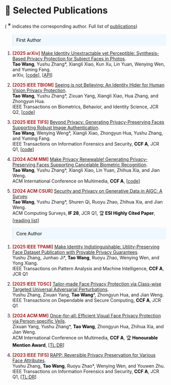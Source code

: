 
# 📝 Selected Publications 
( <span class="equal">*</span> indicates the corresponding author. Full list of  [<i class="fas fa-fw fa-graduation-cap"></i>publications](https://scholar.google.com.hk/citations?user=6FfG_OUAAAAJ&hl=zh-CN))


<style>
.paper-box {
  /* Width is not explicitly set, so it will take up 100% of its parent container */
  /* Reduces vertical space */
  padding: 10px;
  margin-top: 10px;
  margin-bottom: 10px;
  /* Sets a maximum height to ensure all boxes are a similar size */
  max-height: 250px; 
  overflow: hidden;
}
</style>


<style>
.box {
  display: inline-block;
  background-color: lightgray;
}

.blue-text {
  color: blue;
}
</style>

<style>
  .equal {
    font-size: 20px;
  }
</style>
<style>
  .me {
    color: black;  
    font-weight: bold;  
  }
</style>

<style>
  .conf {
    color: brown;  
    font-weight: bold;  
  }
</style>







<!-- <div class='paper-box'><div class='paper-box-image'><div><div class="badge">preprint</div><img src='images/attack.png' alt="sym" width="100%"></div></div>
<div class='paper-box-text' markdown="1">

[Gradient Masking All-at-Once: Ensemble Everything Everywhere Is Not Robust](https://arxiv.org/abs/2411.14834) \\
<span class="me">Jie Zhang</span>, Christian Schlarmann, Kristina Nikolić, Nicholas Carlini, Francesco Croce, Matthias Hein, Florian Tramèr. \[[code](https://github.com/zj-jayzhang/attack_ens)\]

- We looked into "Ensemble Everything Everywhere", an adversarial examples defense that caused some excitement. Yet again, this serves as another example highlighting the importance of **rigorous evaluation**. 

</div>
</div> -->




<!-- <div class='paper-box'><div class='paper-box-image'><div><div class="badge">preprint</div><img src='images/blind_mia.png' alt="sym" width="100%"></div></div>
<div class='paper-box-text' markdown="1">

[Seeing is not Believing: An Identity Hider for Human Vision Privacy Protection](https://arxiv.org/abs/2307.00481) \\
Debeshee Das, <span class="me">Jie Zhang</span>, Florian Tramèr. \[[code](https://github.com/ethz-spylab/Blind-MIA)\]

- Unfortunately, we find that evaluations of MI attacks for foundation models are **flawed**, because
they sample members and non-members from different distributions. We find 8 flawed MI evaluation
datasets, existing evaluations thus tell us nothing about membership leakage of a foundation model’s training data.

</div>
</div>-->



<!-- Accepted -->

<blockquote style="font-size: 1em; color: black; background-color: #f0f8ff; padding: 10px;">
First Author
</blockquote>

1. <span class="conf">[2025 arXiv]</span> [Make Identity Unextractable yet Perceptible: Synthesis-Based Privacy Protection for Subject Faces in Photos](https://arxiv.org/abs/2509.11249).             
<span class="me">Tao Wang</span>, Yushu Zhang\*, Xiangli Xiao, Kun Xu, Lin Yuan, Wenying Wen, and Yuming Fang.        
arXiv, \[[code](https://github.com/daizigege/PerceptFace)\], \[[API](https://huggingface.co/spaces/daizigege/PerceptFace)\] 

2. <span class="conf">[2025 IEEE TBIOM]</span> [Seeing is not Believing: An Identity Hider for Human Vision Privacy Protection](https://ieeexplore.ieee.org/document/10646362).             
<span class="me">Tao Wang</span>, Yushu Zhang\*, Zixuan Yang, Xiangli Xiao, Hua Zhang,  and Zhongyun Hua.       
IEEE Transactions on Biometrics, Behavior, and Identity Science, JCR Q2, \[[code](https://github.com/daizigege/Identity_hider)\] 


3. <span class="conf">[2025 IEEE TIFS]</span> [Beyond Privacy: Generating Privacy-Preserving Faces Supporting Robust Image Authentication](https://ieeexplore.ieee.org/document/10884889).        
<span class="me">Tao Wang</span>, Wenying Weng\*, Xiangli Xiao, Zhongyun Hua, Yushu Zhang, and Yuming Fang.          
IEEE Transactions on Information Forensics and Security, <span class="me">CCF A</span>, JCR Q1,  \[[code](https://github.com/daizigege/AIDPro)\] 

4. <span class="conf">[2024 ACM MM]</span> [Make Privacy Renewable! Generating Privacy-Preserving Faces Supporting Cancelable Biometric Recognition](https://dl.acm.org/doi/abs/10.1145/3664647.3680704).       
<span class="me">Tao Wang</span>, Yushu Zhang\*, Xiangli Xiao, Lin Yuan, Zhihua Xia, and Jian Weng.        
 ACM International Conference on Multimedia, <span class="me">CCF A</span>, \[[code](https://github.com/daizigege/CanFG)\]

5. <span class="conf">[2024 ACM CSUR]</span> [Security and Privacy on Generative Data in AIGC: A Survey](https://dl.acm.org/doi/10.1145/3703626).       
<span class="me">Tao Wang</span>, Yushu Zhang\*, Shuren Qi, Ruoyu Zhao, Zhihua Xia, and Jian Weng.       
ACM Computing Surveys, <span class="me">IF 28</span>, JCR Q1, 🏆<span class="me">  ESI Highly Cited Paper</span>,  \[[reading list](https://github.com/Zoky-2020/Security_and_Privacy_in_AIGC)\]






<!-- <div class='paper-box' ><div class='paper-box-image'><div><div class="badge">2025 TBIOM</div><img src='images/2024TBIOM.png' alt="sym"  width="100%"></div></div>
<div class='paper-box-text' markdown="1">

[Seeing is not Believing: An Identity Hider for Human Vision Privacy Protection](https://ieeexplore.ieee.org/document/10646362) \\
<span class="conf">[2025 TBIOM]</span> , IF: 5, JCR: Q2, \[[code](https://github.com/daizigege/Identity_hider)\] \\
<span class="me">Tao Wang</span>, Yushu Zhang<span class="equal">*</span>, Zixuan Yang, Xiangli Xiao, Hua Zhang,  Zhongyun Hua. 
- This paper proposes an identity hider, which can prevents humans from observing the identity but allows machines to extract the identity.
</div>
</div>





<div class='paper-box' ><div class='paper-box-image'><div><div class="badge">  2025 TIFS  </div><img src='images/2025TIFS.png' alt="sym"  width="100%"></div></div>
<div class='paper-box-text' markdown="1">

[Beyond Privacy: Generating Privacy-Preserving Faces Supporting Robust Image Authentication](https://ieeexplore.ieee.org/document/10884889) \\
<span class="conf">[2025 TIFS]</span>, CCF A, IF: 8, JCR: Q1,  \[[code](https://github.com/daizigege/AIDPro)\]     \[[TL;DR](https://mp.weixin.qq.com/s/E5unNbfSmwjxjBKK6rnZBg)\]     \\
<span class="me">Tao Wang</span>, Wenying Weng<span class="equal">*</span>, Xiangli Xiao, Zhongyun Hua, Yushu Zhang, Yuming Fang

- This paper proposes AIDPro, which can embed  messages in a robust way for image authentication  while  altering identity for privacy protection.  

</div>
</div>





<div class='paper-box' ><div class='paper-box-image'><div><div class="badge">2024 ACM MM</div><img src='images/2024MM.png' alt="sym" width="100%"></div></div>
<div class='paper-box-text' markdown="1">

[Make Privacy Renewable! Generating Privacy-Preserving Faces Supporting Cancelable Biometric Recognition](https://dl.acm.org/doi/abs/10.1145/3664647.3680704) \\
<span class="conf">[2024 ACM MM]</span>, CCF A, \[[code](https://github.com/daizigege/CanFG)\] \\
<span class="me">Tao Wang</span>, Yushu Zhang<span class="equal">*</span>, Xiangli Xiao, Lin Yuan, Zhihua Xia, Jian Weng  

- This paper proposes CanFG, which can embed  virtual identity  for supporting cancelable biometrics  while  removing physical identity for privacy protection.

</div>
</div>



<div class='paper-box' ><div class='paper-box-image'><div><div class="badge">2024 CSUR</div><img src='images/2024CSUR.png' alt="sym" width="100%"></div></div>
<div class='paper-box-text' markdown="1">

[Security and Privacy on Generative Data in AIGC: A Survey](https://dl.acm.org/doi/10.1145/3703626) \\
<span class="conf">[2024 CSUR]</span>, IF: 28, JCR: Q1,  \[[reading list](https://github.com/Zoky-2020/Security_and_Privacy_in_AIGC)\] 
\\
<span class="me">Tao Wang</span>, Yushu Zhang<span class="equal">*</span>, Shuren Qi, Ruoyu Zhao, Zhihua Xia, and Jian Weng
-  This survey reviews the security and privacy on generative data in AIGC, particularly for the first time analyzing them
from the perspective of information security properties, including privacy, controllability, authenticity, and compliance.
</div>
</div>-->




<blockquote style="font-size: 1em; color: black; background-color: #f0f8ff; padding: 10px;">
Core Author
</blockquote>

1. <span class="conf">[2025 IEEE TPAMI]</span>  [Make Identity Indistinguishable: Utility-Preserving Face Dataset Publication with Provable Privacy Guarantees](https://ieeexplore.ieee.org/document/11146914).  
Yushu Zhang, Junhao Ji\*, <span class="me">Tao Wang</span>, Ruoyu Zhao, Wenying Wen, and Yong Xiang.  
IEEE Transactions on Pattern Analysis and Machine Intelligence, <span class="me">CCF A</span>, JCR Q1


2. <span class="conf">[2025 IEEE TDSC]</span> [Tailor-made Face Privacy Protection via Class-wise Targeted Universal Adversarial Perturbations](https://ieeexplore.ieee.org/document/10965355).    
Yushu Zhang, Zixuan Yang, <span class="me">Tao Wang</span>\*, Zhongyun Hua, and Jian Weng.    
IEEE Transactions on Dependable and Secure Computing, <span class="me">CCF A</span>, JCR Q1

3. <span class="conf">[2024 ACM MM]</span> [Once-for-all: Efficient Visual Face Privacy Protection via Person-specific Veils](https://dl.acm.org/doi/abs/10.1145/3664647.3681371).    
Zixuan Yang, Yushu Zhang\*,  <span class="me">Tao Wang</span>, Zhongyun Hua, Zhihua Xia, and Jian Weng.    
ACM International Conference on Multimedia, <span class="me">CCF A</span>,  🏆<span class="me"> Honourable Mention Award</span>, \[[TL;DR](https://mp.weixin.qq.com/s/vMTjYSQK4rG8CpCrDdcXvQ)\]

4. <span class="conf">[2023 IEEE TIFS]</span> [RAPP: Reversible Privacy Preservation for Various Face Attributes](https://ieeexplore.ieee.org/abstract/document/10121472).    
Yushu Zhang, <span class="me">Tao Wang</span>, Ruoyu Zhao\*, Wenying Wen, and Youwen Zhu.    
IEEE Transactions on Information Forensics and Security, <span class="me">CCF A</span>, JCR Q1, \[[TL;DR](https://mp.weixin.qq.com/s/jmSnVAUXVwjkvQ_aMV6WCQ)\]






